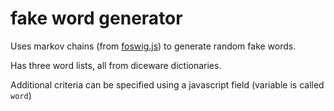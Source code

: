 fake word generator
===================

Uses markov chains (from [foswig.js](https://github.com/mrsharpoblunto/foswig.js/)) to generate random fake words.

Has three word lists, all from diceware dictionaries.

Additional criteria can be specified using a javascript field (variable is called `word`)